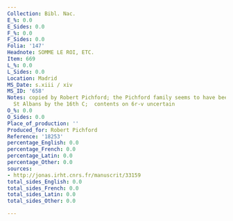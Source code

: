 ```yaml
---
Collection: Bibl. Nac.
E_%: 0.0
E_Sides: 0.0
F_%: 0.0
F_Sides: 0.0
Folia: '147'
Headnote: SOMME LE ROI, ETC.
Item: 669
L_%: 0.0
L_Sides: 0.0
Location: Madrid
MS_Date: s.xiii / xiv
MS_ID: '658'
Notes: copied by Robert Pichford; the Pichford family seems to have been active around
  St Albans by the 16th C;  contents on 6r-v uncertain
O_%: 0.0
O_Sides: 0.0
Place_of_production: ''
Produced_for: Robert Pichford
Reference: '18253'
percentage_English: 0.0
percentage_French: 0.0
percentage_Latin: 0.0
percentage_Other: 0.0
sources:
- http://jonas.irht.cnrs.fr/manuscrit/33159
total_sides_English: 0.0
total_sides_French: 0.0
total_sides_Latin: 0.0
total_sides_Other: 0.0

---
```

